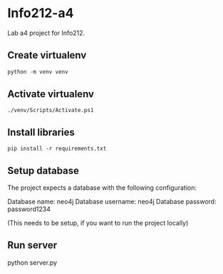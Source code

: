 # Info212-a4

Lab a4 project for Info212.


## Create virtualenv

```powershell
python -m venv venv
```

## Activate virtualenv

```
./venv/Scripts/Activate.ps1
```

## Install libraries

```
pip install -r requirements.txt
```

## Setup database

The project expects a database with the following configuration:

Database name: neo4j
Database username: neo4j
Database password: password1234

(This needs to be setup, if you want to run the project locally)


## Run server

python server.py